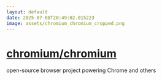 ```yaml
---
layout: default
date: 2025-07-08T20:49:02.015223
image: assets/chromium_chromium_cropped.png
---
```


# [chromium/chromium](https://github.com/chromium/chromium)

open-source browser project powering Chrome and others

